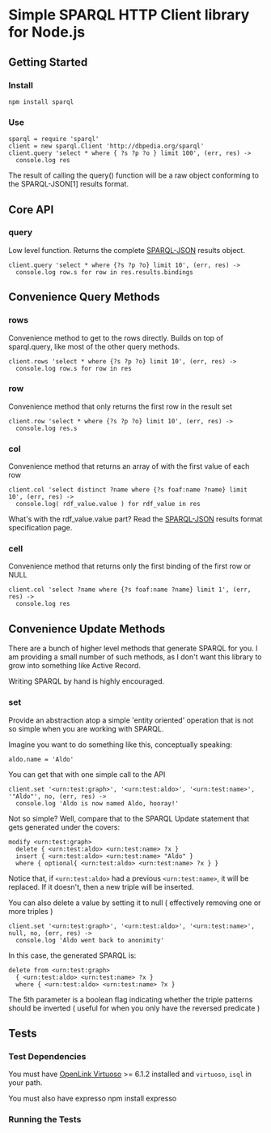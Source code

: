 Simple SPARQL HTTP Client library for Node.js
=============================================

Getting Started
--------------------

### Install

    npm install sparql

### Use

    sparql = require 'sparql'
    client = new sparql.Client 'http://dbpedia.org/sparql'
    client.query 'select * where { ?s ?p ?o } limit 100', (err, res) ->
      console.log res

The result of calling the query() function will be a raw object conforming to the SPARQL-JSON[1] results format. 

Core API
--------------------

### query

Low level function. Returns the complete [SPARQL-JSON][sparql-json] results object.

    client.query 'select * where {?s ?p ?o} limit 10', (err, res) ->
      console.log row.s for row in res.results.bindings

Convenience Query Methods
------------------------------

### rows

Convenience method to get to the rows directly. Builds on top of sparql.query, like most of the
other query methods.

    client.rows 'select * where {?s ?p ?o} limit 10', (err, res) ->
      console.log row.s for row in res

### row

Convenience method that only returns the first row in the result set

    client.row 'select * where {?s ?p ?o} limit 10', (err, res) ->
      console.log res.s

### col

Convenience method that returns an array of with the first value of each row

    client.col 'select distinct ?name where {?s foaf:name ?name} limit 10', (err, res) ->
      console.log( rdf_value.value ) for rdf_value in res

What's with the rdf_value.value part?
Read the [SPARQL-JSON][sparql-json] results format specification page.

### cell

Convenience method that returns only the first binding of the first row or NULL

    client.col 'select ?name where {?s foaf:name ?name} limit 1', (err, res) ->
      console.log res


Convenience Update Methods
------------------------------

There are a bunch of higher level methods that generate SPARQL for you.
I am providing a small number of such methods, as I don't want this library to grow into something like Active Record.

Writing SPARQL by hand is highly encouraged.

### set

Provide an abstraction atop a simple 'entity oriented' operation that is not so simple when you are working with SPARQL.

Imagine you want to do something like this, conceptually speaking:

    aldo.name = 'Aldo'

You can get that with one simple call to the API

    client.set '<urn:test:graph>', '<urn:test:aldo>', '<urn:test:name>', '"Aldo"', no, (err, res) ->
      console.log 'Aldo is now named Aldo, hooray!' 

Not so simple? Well, compare that to the SPARQL Update statement that gets generated under the covers:

    modify <urn:test:graph> 
      delete { <urn:test:aldo> <urn:test:name> ?x } 
      insert { <urn:test:aldo> <urn:test:name> "Aldo" } 
      where { optional{ <urn:test:aldo> <urn:test:name> ?x } }

Notice that, if `<urn:test:aldo>` had a previous `<urn:test:name>`, it will be replaced. If it doesn't, then a new triple will be inserted.

You can also delete a value by setting it to null ( effectively removing one or more triples )

    client.set '<urn:test:graph>', '<urn:test:aldo>', '<urn:test:name>', null, no, (err, res) ->
      console.log 'Aldo went back to anonimity'

In this case, the generated SPARQL is:

    delete from <urn:test:graph>
      { <urn:test:aldo> <urn:test:name> ?x }
      where { <urn:test:aldo> <urn:test:name> ?x }

The 5th parameter is a boolean flag indicating whether the triple patterns should be inverted ( useful for when you only have the reversed predicate )


Tests
--------------------

### Test Dependencies

You must have [OpenLink Virtuoso](http://virtuoso.openlinksw.com/dataspace/dav/wiki/Main/) >= 6.1.2 installed and `virtuoso`, `isql` in your path.

You must also have expresso
    npm install expresso

### Running the Tests




[sparql-json]: http://www.w3.org/TR/rdf-sparql-json-res/


